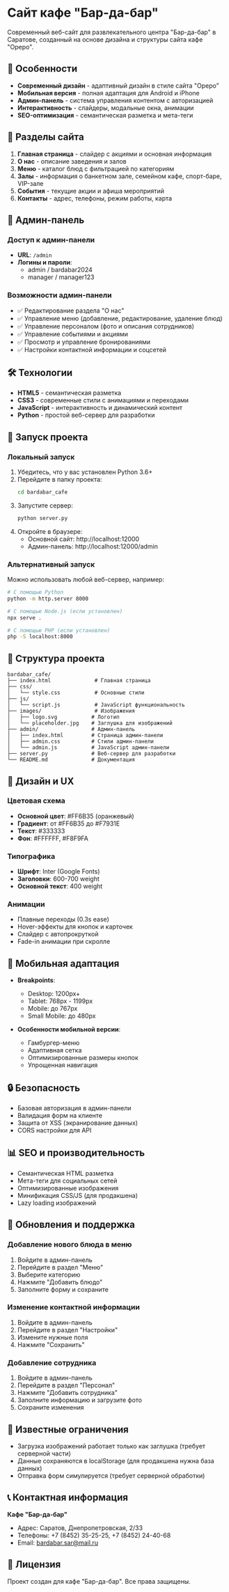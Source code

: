 # Сайт кафе "Бар-да-бар"

Современный веб-сайт для развлекательного центра "Бар-да-бар" в Саратове, созданный на основе дизайна и структуры сайта кафе "Ореро".

## 🚀 Особенности

- **Современный дизайн** - адаптивный дизайн в стиле сайта "Ореро"
- **Мобильная версия** - полная адаптация для Android и iPhone
- **Админ-панель** - система управления контентом с авторизацией
- **Интерактивность** - слайдеры, модальные окна, анимации
- **SEO-оптимизация** - семантическая разметка и мета-теги

## 📱 Разделы сайта

1. **Главная страница** - слайдер с акциями и основная информация
2. **О нас** - описание заведения и залов
3. **Меню** - каталог блюд с фильтрацией по категориям
4. **Залы** - информация о банкетном зале, семейном кафе, спорт-баре, VIP-зале
5. **События** - текущие акции и афиша мероприятий
6. **Контакты** - адрес, телефоны, режим работы, карта

## 🔧 Админ-панель

### Доступ к админ-панели
- **URL**: `/admin`
- **Логины и пароли**:
  - admin / bardabar2024
  - manager / manager123

### Возможности админ-панели
- ✅ Редактирование раздела "О нас"
- ✅ Управление меню (добавление, редактирование, удаление блюд)
- ✅ Управление персоналом (фото и описания сотрудников)
- ✅ Управление событиями и акциями
- ✅ Просмотр и управление бронированиями
- ✅ Настройки контактной информации и соцсетей

## 🛠 Технологии

- **HTML5** - семантическая разметка
- **CSS3** - современные стили с анимациями и переходами
- **JavaScript** - интерактивность и динамический контент
- **Python** - простой веб-сервер для разработки

## 🚀 Запуск проекта

### Локальный запуск

1. Убедитесь, что у вас установлен Python 3.6+
2. Перейдите в папку проекта:
   ```bash
   cd bardabar_cafe
   ```
3. Запустите сервер:
   ```bash
   python server.py
   ```
4. Откройте в браузере:
   - Основной сайт: http://localhost:12000
   - Админ-панель: http://localhost:12000/admin

### Альтернативный запуск

Можно использовать любой веб-сервер, например:
```bash
# С помощью Python
python -m http.server 8000

# С помощью Node.js (если установлен)
npx serve .

# С помощью PHP (если установлен)
php -S localhost:8000
```

## 📁 Структура проекта

```
bardabar_cafe/
├── index.html              # Главная страница
├── css/
│   └── style.css           # Основные стили
├── js/
│   └── script.js           # JavaScript функциональность
├── images/                 # Изображения
│   ├── logo.svg           # Логотип
│   └── placeholder.jpg    # Заглушка для изображений
├── admin/                 # Админ-панель
│   ├── index.html         # Страница админ-панели
│   ├── admin.css          # Стили админ-панели
│   └── admin.js           # JavaScript админ-панели
├── server.py              # Веб-сервер для разработки
└── README.md              # Документация
```

## 🎨 Дизайн и UX

### Цветовая схема
- **Основной цвет**: #FF6B35 (оранжевый)
- **Градиент**: от #FF6B35 до #F7931E
- **Текст**: #333333
- **Фон**: #FFFFFF, #F8F9FA

### Типографика
- **Шрифт**: Inter (Google Fonts)
- **Заголовки**: 600-700 weight
- **Основной текст**: 400 weight

### Анимации
- Плавные переходы (0.3s ease)
- Hover-эффекты для кнопок и карточек
- Слайдер с автопрокруткой
- Fade-in анимации при скролле

## 📱 Мобильная адаптация

- **Breakpoints**:
  - Desktop: 1200px+
  - Tablet: 768px - 1199px
  - Mobile: до 767px
  - Small Mobile: до 480px

- **Особенности мобильной версии**:
  - Гамбургер-меню
  - Адаптивная сетка
  - Оптимизированные размеры кнопок
  - Упрощенная навигация

## 🔒 Безопасность

- Базовая авторизация в админ-панели
- Валидация форм на клиенте
- Защита от XSS (экранирование данных)
- CORS настройки для API

## 📊 SEO и производительность

- Семантическая HTML разметка
- Мета-теги для социальных сетей
- Оптимизированные изображения
- Минификация CSS/JS (для продакшена)
- Lazy loading изображений

## 🔄 Обновления и поддержка

### Добавление нового блюда в меню
1. Войдите в админ-панель
2. Перейдите в раздел "Меню"
3. Выберите категорию
4. Нажмите "Добавить блюдо"
5. Заполните форму и сохраните

### Изменение контактной информации
1. Войдите в админ-панель
2. Перейдите в раздел "Настройки"
3. Измените нужные поля
4. Нажмите "Сохранить"

### Добавление сотрудника
1. Войдите в админ-панель
2. Перейдите в раздел "Персонал"
3. Нажмите "Добавить сотрудника"
4. Заполните информацию и загрузите фото
5. Сохраните изменения

## 🐛 Известные ограничения

- Загрузка изображений работает только как заглушка (требует серверной части)
- Данные сохраняются в localStorage (для продакшена нужна база данных)
- Отправка форм симулируется (требует серверной обработки)

## 📞 Контактная информация

**Кафе "Бар-да-бар"**
- Адрес: Саратов, Днепропетровская, 2/33
- Телефоны: +7 (8452) 35-25-25, +7 (8452) 24-40-68
- Email: bardabar.sar@mail.ru

## 📄 Лицензия

Проект создан для кафе "Бар-да-бар". Все права защищены.